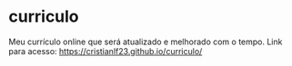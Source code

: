 # curriculo
Meu currículo online que será atualizado e melhorado com o tempo. 
Link para acesso: https://cristianlf23.github.io/curriculo/
